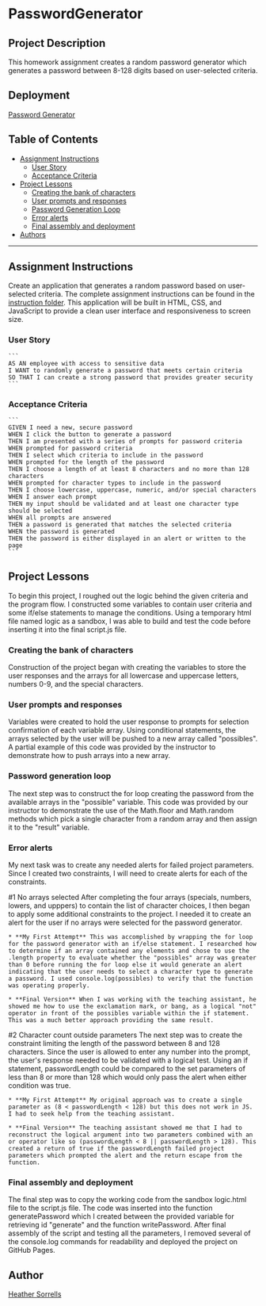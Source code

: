 # PasswordGenerator

## Project Description

  This homework assignment creates a random password generator which generates a password between 8-128 digits based on user-selected criteria.

## Deployment

  [Password Generator](https://hlsorrells.github.io/PasswordGenerator/)

## Table of Contents

  * [Assignment Instructions](#assignment-instructions)
    * [User Story](#user-story)
    * [Acceptance Criteria](#acceptance-criteria)
  * [Project Lessons](#project-lessons)
    * [Creating the bank of characters](#Creating-the-bank-of-characters)
    * [User prompts and responses](#user-prompts-and-responses)
    * [Password Generation Loop](#password-generation-loop)
    * [Error alerts](#error-alerts)
    * [Final assembly and deployment](#final-assembly-and-deployment)
  * [Authors](#author)

----

## Assignment Instructions

Create an application that generates a random password based on user-selected criteria. The complete assignment instructions can be found in the [instruction folder](/instructions). This application will be built in HTML, CSS, and JavaScript to provide a clean user interface and responsiveness to screen size.

  ### User Story

    ```
    AS AN employee with access to sensitive data
    I WANT to randomly generate a password that meets certain criteria
    SO THAT I can create a strong password that provides greater security
    ```

  ### Acceptance Criteria

    ```
    GIVEN I need a new, secure password
    WHEN I click the button to generate a password
    THEN I am presented with a series of prompts for password criteria
    WHEN prompted for password criteria
    THEN I select which criteria to include in the password
    WHEN prompted for the length of the password
    THEN I choose a length of at least 8 characters and no more than 128 characters
    WHEN prompted for character types to include in the password
    THEN I choose lowercase, uppercase, numeric, and/or special characters
    WHEN I answer each prompt
    THEN my input should be validated and at least one character type should be selected
    WHEN all prompts are answered
    THEN a password is generated that matches the selected criteria
    WHEN the password is generated
    THEN the password is either displayed in an alert or written to the page
    ```

## Project Lessons

To begin this project, I roughed out the logic behind the given criteria and the program flow. I constructed some variables to contain user criteria and some if/else statements to manage the conditions. Using a temporary html file named logic as a sandbox, I was able to build and test the code before inserting it into the final script.js file.

### Creating the bank of characters

Construction of the project began with creating the variables to store the user responses and the arrays for all lowercase and uppercase letters, numbers 0-9, and the special characters. 

### User prompts and responses

Variables were created to hold the user response to prompts for selection confirmation of each variable array. Using conditional statements, the arrays selected by the user will be pushed to a new array called "possibles". A partial example of this code was provided by the instructor to demonstrate how to push arrays into a new array.

### Password generation loop

The next step was to construct the for loop creating the password from the available arrays in the "possible" variable. This code was provided by our instructor to demonstrate the use of the Math.floor and Math.random methods which pick a single character from a random array and then assign it to the "result" variable.

### Error alerts

My next task was to create any needed alerts for failed project parameters. Since I created two constraints, I will need to create alerts for each of the constraints.

  #1 No arrays selected
  After completing the four arrays (specials, numbers, lowers, and upppers) to contain the list of character choices, I then began to apply some additional constraints to the project. I needed it to create an alert for the user if no arrays were selected for the password generator. 

    * **My First Attempt** This was accomplished by wrapping the for loop for the password generator with an if/else statement. I researched how to determine if an array contained any elements and chose to use the .length property to evaluate whether the "possibles" array was greater than 0 before running the for loop else it would generate an alert indicating that the user needs to select a character type to generate a password. I used console.log(possibles) to verify that the function was operating properly.

    * **Final Version** When I was working with the teaching assistant, he showed me how to use the exclamation mark, or bang, as a logical "not" operator in front of the possibles variable within the if statement. This was a much better approach providing the same result.

  #2 Character count outside parameters
  The next step was to create the constraint limiting the length of the password between 8 and 128 characters. Since the user is allowed to enter any number into the prompt, the user's response needed to be validated with a logical test. Using an if statement, passwordLength could be compared to the set parameters of less than 8 or more than 128 which would only pass the alert when either condition was true.

    * **My First Attempt** My original approach was to create a single parameter as (8 < passwordLength < 128) but this does not work in JS. I had to seek help from the teaching assistant.

    * **Final Version** The teaching assistant showed me that I had to reconstruct the logical argument into two parameters combined with an or operator like so (passwordLength < 8 || passwordLength > 128). This created a return of true if the passwordLength failed project parameters which prompted the alert and the return escape from the function.

### Final assembly and deployment

The final step was to copy the working code from the sandbox logic.html file to the script.js file. The code was inserted into the function generatePassword which I created between the provided variable for retrieving id "generate" and the function writePassword. After final assembly of the script and testing all the parameters, I removed several of the console.log commands for readability and deployed the project on GitHub Pages.

## Author

[Heather Sorrells](mailto:hlsorrells.dev@gmail.com)